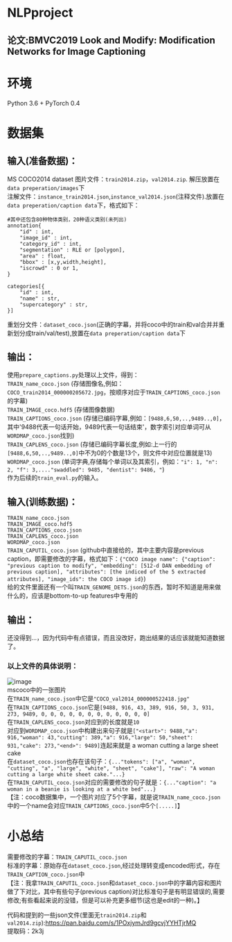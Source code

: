 # NLPproject
## 论文:BMVC2019 Look and Modify: Modification Networks for Image Captioning

# 环境
Python 3.6 + PyTorch 0.4 

# 数据集
## 输入(准备数据)：
MS COCO2014 dataset 
图片文件：`train2014.zip`，`val2014.zip`. 解压放置在`data preperation/images`下 </br>
注解文件：`instance_train2014.json`,`instance_val2014.json`(注释文件).放置在`data preperation/caption data`下，格式如下：</br>
```
#其中还包含80种物体类别，20种语义类别(未列出)
annotation{
    "id" : int,
    "image_id" : int,
    "category_id" : int,
    "segmentation" : RLE or [polygon],
    "area" : float, 
    "bbox" : [x,y,width,height],
    "iscrowd" : 0 or 1,
}

categories[{
    "id" : int,
    "name" : str,
    "supercategory" : str,
}]
```
重划分文件：`dataset_coco.json`(正确的字幕，并将coco中的train和val合并并重新划分成train/val/test),放置在`data preperation/caption data`下</br>

## 输出：</br>
使用`prepare_captions.py`处理以上文件，得到：</br>
`TRAIN_name_coco.json`  (存储图像名,例如：`COCO_train2014_000000205672.jpg`，按顺序对应于`TRAIN_CAPTIONS_coco.json`的字幕) </br>
`TRAIN_IMAGE_coco.hdf5` (存储图像数据) </br>
`TRAIN_CAPTIONS_coco.json` (存储已编码字幕,例如：`[9488,6,50,..,9489..,0]`，其中'9488代表一句话开始，9489代表一句话结束'，数字索引对应单词可从`WORDMAP_coco.json`找到) </br>
`TRAIN_CAPLENS_coco.json` (存储已编码字幕长度,例如:上一行的`[9488,6,50,..,9489..,0]`中不为0的个数是13个，则文件中对应位置就是13) </br>
`WORDMAP_coco.json` (单词字典,存储每个单词以及其索引，例如：`"i": 1, "n": 2, "f": 3,...."swaddled": 9485, "dentist": 9486, "`) </br>
作为后续的`train_eval.py`的输入。</br>

## 输入(训练数据)：</br>
`TRAIN_name_coco.json` </br>
`TRAIN_IMAGE_coco.hdf5` </br>
`TRAIN_CAPTIONS_coco.json` </br>
`TRAIN_CAPLENS_coco.json` </br>
`WORDMAP_coco.json` </br>
`TRAIN_CAPUTIL_coco.json` (github中直接给的，其中主要内容是previous caption，即需要修改的字幕，格式如下：`{"COCO image name": {"caption": "previous caption to modify", "embedding": [512-d DAN embedding of previous caption], "attributes": [the indiced of the 5 extracted attributes], "image_ids": the COCO image id}`) </br>
给的文件里面还有一个叫`TRAIN_GENOME_DETS.json`的东西，暂时不知道是用来做什么的，应该是bottom-to-up features中专用的 </br>
## 输出：</br>
还没得到...，因为代码中有点错误，而且没改好，跑出结果的话应该就能知道数据了。</br>

### 以上文件的具体说明：
![image](https://github.com/yuani114/NLPproject/blob/main/COCO_val2014_000000522418.jpg)</br>
        mscoco中的一张图片</br>
在`TRAIN_name_coco.json`中它是`"COCO_val2014_000000522418.jpg"` </br>
在`TRAIN_CAPTIONS_coco.json`它是`[9488, 916, 43, 389, 916, 50, 3, 931, 273, 9489, 0, 0, 0, 0, 0, 0, 0, 0, 0, 0, 0, 0]` </br>
在`TRAIN_CAPLENS_coco.json`对应到的长度就是`10`</br>
对应到`WORDMAP_coco.json`中构建出来句子就是`["<start>": 9488,"a": 916,"woman": 43,"cutting": 389,"a": 916,"large": 50,"sheet": 931,"cake": 273,"<end>": 9489]`连起来就是 a woman cutting a large sheet cake </br>
在`dataset_coco.json`也存在该句子：`{..."tokens": ["a", "woman", "cutting", "a", "large", "white", "sheet", "cake"], "raw": "A woman cutting a large white sheet cake."...}`</br>
在`TRAIN_CAPUTIL_coco.json`对应的需要修改的句子就是：`{..."caption": "a woman in a beanie is looking at a white bed"...}`</br>
【注：coco数据集中，一个图片对应了5个字幕，就是说`TRAIN_name_coco.json`中的一个name会对应`TRAIN_CAPTIONS_coco.json`中5个`[.....]`】</br>
# 小总结
需要修改的字幕：`TRAIN_CAPUTIL_coco.json` </br>
标准的字幕：原始存在`dataset_coco.json`,经过处理转变成encoded形式，存在`TRAIN_CAPTION_coco.json`中 </br>
【注：我拿`TRAIN_CAPUTIL_coco.json`和`dataset_coco.json`中的字幕内容和图片做了下对比，其中有些句子(previous caption)对比标准句子是有明显错误的,需要修改;有些看起来说的没错，但是可以补充更多细节(这也是edit的一种)。】 </br>

代码和提到的一些json文件(里面无`train2014.zip`和`val2014.zip`):https://pan.baidu.com/s/1POxjymJrd9gcvjYYHTjrMQ <br>
提取码：2k3j




